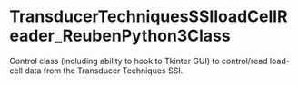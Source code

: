 # TransducerTechniquesSSIloadCellReader_ReubenPython3Class
Control class (including ability to hook to Tkinter GUI) to control/read load-cell data from the Transducer Techniques SSI.
